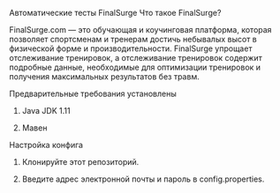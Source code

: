 Автоматические тесты FinalSurge
Что такое FinalSurge?

FinalSurge.com — это обучающая и коучинговая платформа, которая позволяет спортсменам и тренерам достичь небывалых высот в физической форме и производительности. FinalSurge упрощает отслеживание тренировок, а отслеживание тренировок содержит подробные данные, необходимые для оптимизации тренировок и получения максимальных результатов без травм.

Предварительные требования установлены
1. Java JDK 1.11

2. Мавен

Настройка конфига
1. Клонируйте этот репозиторий.

2. Введите адрес электронной почты и пароль в config.properties.



